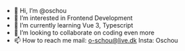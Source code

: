 - 👋 Hi, I’m @oschou
- 👀 I’m interested in Frontend Development
- 🌱 I’m currently learning Vue 3, Typescript
- 💞️ I’m looking to collaborate on coding even more
- 📫 How to reach me mail: o-schou@live.dk Insta: Oschou

<!---
oschou/oschou is a ✨ special ✨ repository because its `README.md` (this file) appears on your GitHub profile.
You can click the Preview link to take a look at your changes.
--->
